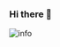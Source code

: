 ### Hi there 👋

![info](https://github-readme-stats.vercel.app/api?username=ThatcherChen&show_icons=true&count_private=true&hide=prs&theme=cobalt)
